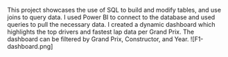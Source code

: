 This project showcases the use of SQL to build and modify tables, and use joins to query data. I used Power BI to connect to the database and used queries to pull the necessary data. I created a dynamic dashboard which highlights the top drivers and fastest lap data per Grand Prix. The dashboard can be filtered by Grand Prix, Constructor, and Year.
![F1-dashboard.png]
